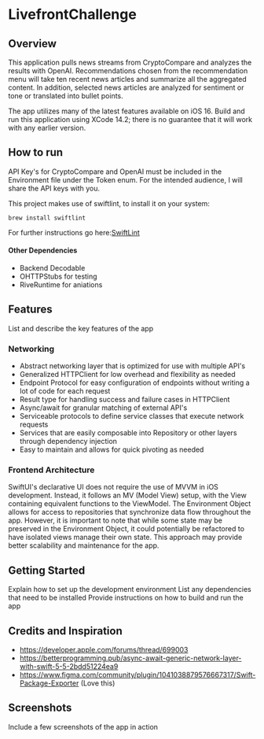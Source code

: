 # LivefrontChallenge

## Overview
This application pulls news streams from CryptoCompare and analyzes the results with OpenAI. Recommendations chosen from the recommendation menu will take ten recent news articles and summarize all the aggregated content. In addition, selected news articles are analyzed for sentiment or tone or translated into bullet points.

The app utilizes many of the latest features available on iOS 16. Build and run this application using XCode 14.2; there is no guarantee that it will work with any earlier version.

## How to run
API Key's for CryptoCompare and OpenAI must be included in the Environment file under the Token enum. For the intended audience, I will share the API keys with you. 

This project makes use of swiftlint, to install it on your system:
```
brew install swiftlint
```
For further instructions go here:[SwiftLint](https://github.com/realm/SwiftLint)

#### Other Dependencies
- Backend Decodable
- OHTTPStubs for testing
- RiveRuntime for aniations

## Features
List and describe the key features of the app

### Networking
- Abstract networking layer that is optimized for use with multiple API's
- Generalized HTTPClient for low overhead and flexibility as needed
- Endpoint Protocol for easy configuration of endpoints without writing a lot of code for each request
- Result type for handling success and failure cases in HTTPClient
- Async/await for granular matching of external API's
- Serviceable protocols to define service classes that execute network requests
- Services that are easily composable into Repository or other layers through dependency injection
- Easy to maintain and allows for quick pivoting as needed

### Frontend Architecture
SwiftUI's declarative UI does not require the use of MVVM in iOS development. Instead, it follows an MV (Model View) setup, with the View containing equivalent functions to the ViewModel. The Environment Object allows for access to repositories that synchronize data flow throughout the app. However, it is important to note that while some state may be preserved in the Environment Object, it could potentially be refactored to have isolated views manage their own state. This approach may provide better scalability and maintenance for the app. 

## Getting Started
Explain how to set up the development environment
List any dependencies that need to be installed
Provide instructions on how to build and run the app

## Credits and Inspiration
- https://developer.apple.com/forums/thread/699003
- https://betterprogramming.pub/async-await-generic-network-layer-with-swift-5-5-2bdd51224ea9
- https://www.figma.com/community/plugin/1041038879576667317/Swift-Package-Exporter (Love this)

## Screenshots
Include a few screenshots of the app in action
